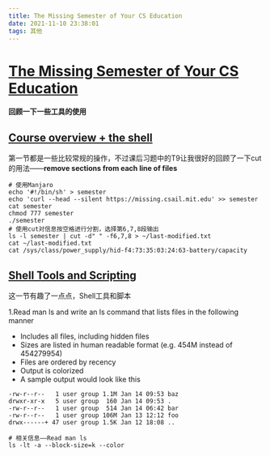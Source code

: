 ```yaml
---
title: The Missing Semester of Your CS Education
date: 2021-11-10 23:38:01
tags: 其他
---
```


# [The Missing Semester of Your CS Education](https://missing.csail.mit.edu/)

**回顾一下一些工具的使用**

## [Course overview + the shell](https://missing.csail.mit.edu/2020/course-shell/)

第一节都是一些比较常规的操作，不过课后习题中的T9让我很好的回顾了一下cut的用法——**remove sections from each line of files**

```shell
# 使用Manjaro
echo '#!/bin/sh' > semester
echo 'curl --head --silent https://missing.csail.mit.edu' >> semester
cat semester
chmod 777 semester
./semester
# 使用cut对信息按空格进行分割，选择第6,7,8段输出
ls -l semester | cut -d" " -f6,7,8 > ~/last-modified.txt
cat ~/last-modified.txt
cat /sys/class/power_supply/hid-f4:73:35:03:24:63-battery/capacity
```

## [Shell Tools and Scripting](https://missing.csail.mit.edu/2020/shell-tools/)

这一节有趣了一点点，Shell工具和脚本

1.Read man ls and write an ls command that lists files in the following manner

  - Includes all files, including hidden files
  - Sizes are listed in human readable format (e.g. 454M instead of 454279954)
  - Files are ordered by recency
  - Output is colorized
  - A sample output would look like this

```shell
-rw-r--r--   1 user group 1.1M Jan 14 09:53 baz
drwxr-xr-x   5 user group  160 Jan 14 09:53 .
-rw-r--r--   1 user group  514 Jan 14 06:42 bar
-rw-r--r--   1 user group 106M Jan 13 12:12 foo
drwx------+ 47 user group 1.5K Jan 12 18:08 ..
```

```shell
# 相关信息——Read man ls
ls -lt -a --block-size=k --color
```

